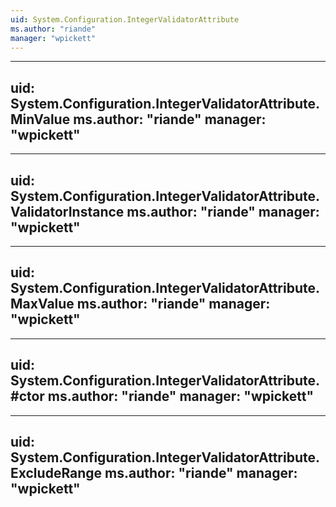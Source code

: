 ```yaml
---
uid: System.Configuration.IntegerValidatorAttribute
ms.author: "riande"
manager: "wpickett"
---
```


---
uid: System.Configuration.IntegerValidatorAttribute.MinValue
ms.author: "riande"
manager: "wpickett"
---

---
uid: System.Configuration.IntegerValidatorAttribute.ValidatorInstance
ms.author: "riande"
manager: "wpickett"
---

---
uid: System.Configuration.IntegerValidatorAttribute.MaxValue
ms.author: "riande"
manager: "wpickett"
---

---
uid: System.Configuration.IntegerValidatorAttribute.#ctor
ms.author: "riande"
manager: "wpickett"
---

---
uid: System.Configuration.IntegerValidatorAttribute.ExcludeRange
ms.author: "riande"
manager: "wpickett"
---
